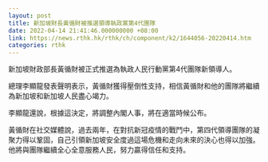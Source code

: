 ```yaml
---
layout: post
title: 新加坡財長黃循財被推選領導執政黨第4代團隊
date: 2022-04-14 21:41:46.000000000 +08:00
link: https://news.rthk.hk/rthk/ch/component/k2/1644056-20220414.htm
categories: rthk
---
```


新加坡財政部長黃循財被正式推選為執政人民行動黨第4代團隊新領導人。

總理李顯龍發表聲明表示，黃循財獲得壓倒性支持，相信黃循財和他的團隊將繼續為新加坡和新加坡人民盡心竭力。

李顯龍還說，根據這決定，將調整內閣人事，將在適當時候公布。

黃循財在社交媒體說，過去兩年，在對抗新冠疫情的戰鬥中，第四代領導團隊的凝聚力得以鞏固，自己引領新加坡安全度過這場危機和走向未來的決心也得以加強。他將與團隊繼續全心全意服務人民，努力贏得信任和支持。
　　
